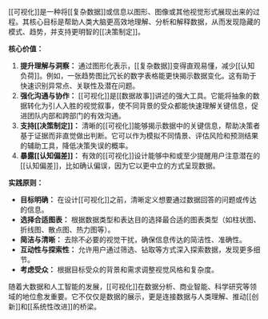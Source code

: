 [[可视化]]是一种将[[复杂数据]]或信息以图形、图像或其他视觉形式展现出来的过程。其核心目标是帮助人类大脑更高效地理解、分析和解释数据，从而发现隐藏的模式、趋势，并支持更明智的[[决策制定]]。

**核心价值：**

1.  **提升理解与洞察：** 通过图形化表示，[[复杂数据]]变得直观易懂，减少[[认知负荷]]。例如，一张趋势图比冗长的数字表格能更快揭示数据变化。这有助于快速识别异常点、关联性及潜在问题。
2.  **强化沟通与协作：** [[可视化]]是[[数据故事]]讲述的强大工具。它能将抽象的数据转化为引人入胜的视觉叙事，使不同背景的受众都能快速理解关键信息，促进团队内部和跨部门的有效沟通。
3.  **支持[[决策制定]]：** 清晰的[[可视化]]能够揭示数据中的关键信息，帮助决策者基于证据而非直觉做出判断。它可以作为模拟不同情景、评估风险和预测结果的辅助工具，降低决策失误的概率。
4.  **暴露[[认知偏差]]：** 有效的[[可视化]]设计能够中和或至少提醒用户注意潜在的[[认知偏差]]，比如确认偏误，因为它以更中立的方式呈现数据。

**实践原则：**

*   **目标明确：** 在设计[[可视化]]之前，清晰定义想要通过数据回答的问题或传达的信息。
*   **选择合适图表：** 根据数据类型和表达目的选择最合适的图表类型（如柱状图、折线图、散点图、热力图等）。
*   **简洁与清晰：** 去除不必要的视觉干扰，确保信息传达的简洁性、准确性。
*   **互动性与探索性：** 允许用户通过筛选、钻取等方式深入探索数据，发现更多细节。
*   **考虑受众：** 根据目标受众的背景和需求调整视觉风格和复杂度。

随着大数据和人工智能的发展，[[可视化]]在数据分析、商业智能、科学研究等领域的地位愈发重要。它不仅仅是数据的展示，更是连接数据与人类理解、推动[[创新]]和[[系统性改进]]的桥梁。